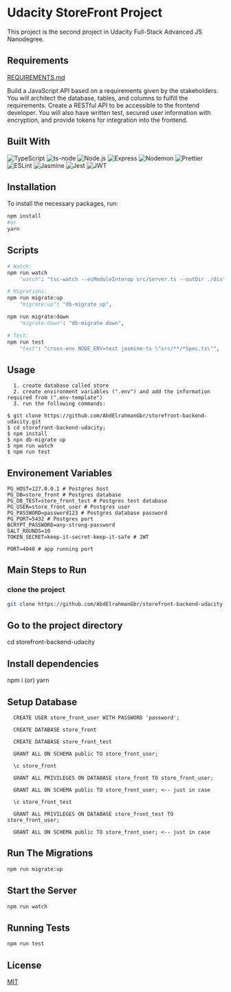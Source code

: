 # Udacity StoreFront Project

This project is the second project in Udacity Full-Stack Advanced JS Nanodegree.

## Requirements

[REQUIREMENTS.md](REQUIREMENTS.md)

Build a JavaScript API based on a requirements given by the stakeholders. You will architect the database, tables, and columns to fulfill the requirements. Create a RESTful API to be accessible to the frontend developer. You will also have written test, secured user information with encryption, and provide tokens for integration into the frontend.
## Built With
![TypeScript](https://img.shields.io/static/v1?style=for-the-badge&message=TypeScript&color=3178C6&logo=TypeScript&logoColor=FFFFFF&label=)
![ts-node](https://img.shields.io/static/v1?style=for-the-badge&message=ts-node&color=3178C6&logo=ts-node&logoColor=FFFFFF&label=)
![Node.js](https://img.shields.io/static/v1?style=for-the-badge&message=Node.js&color=339933&logo=Node.js&logoColor=FFFFFF&label=)
![Express](https://img.shields.io/static/v1?style=for-the-badge&message=Express&color=000000&logo=Express&logoColor=FFFFFF&label=)
![Nodemon](https://img.shields.io/static/v1?style=for-the-badge&message=Nodemon&color=222222&logo=Nodemon&logoColor=76D04B&label=)
![Prettier](https://img.shields.io/static/v1?style=for-the-badge&message=Prettier&color=222222&logo=Prettier&logoColor=F7B93E&label=)
![ESLint](https://img.shields.io/static/v1?style=for-the-badge&message=ESLint&color=4B32C3&logo=ESLint&logoColor=FFFFFF&label=)
![Jasmine](https://img.shields.io/static/v1?style=for-the-badge&message=Jasmine&color=8A4182&logo=Jasmine&logoColor=FFFFFF&label=)
![Jest](https://img.shields.io/static/v1?style=for-the-badge&message=Jest&color=C21325&logo=Jest&logoColor=FFFFFF&label=)
![JWT](https://img.shields.io/badge/JWT-black?style=for-the-badge&logo=JSON%20web%20tokens)

## Installation

To install the necessary packages, run:

```bash
npm install
#or
yarn
```

## Scripts
```python
# Watch:
npm run watch
    "watch": "tsc-watch --esModuleInterop src/server.ts --outDir ./dist --onSuccess \"node ./dist/server.js\"",

# Migrations:
npm run migrate:up
    "migrate:up": "db-migrate up",

npm run migrate:down
    "migrate:down": "db-migrate down",

# Test:
npm run test
    "test": "cross-env NODE_ENV=test jasmine-ts \"src/**/*Spec.ts\"",
```

## Usage
```
  1. create database called store
  2. create environment variables (".env") and add the information required from (".env-template")
  3. run the following commands:
```

```
$ git clone https://github.com/AbdElrahmanGbr/storefront-backend-udacity.git
$ cd storefront-backend-udacity;
$ npm install
$ npx db-migrate up
$ npm run watch
$ npm run test
```

## Environement Variables
```
PG_HOST=127.0.0.1 # Postgres host
PG_DB=store_front # Postgres database
PG_DB_TEST=store_front_test # Postgres test database
PG_USER=store_front_user # Postgres user
PG_PASSWORD=password123 # Postgres database password
PG_PORT=5432 # Postgres port
BCRYPT_PASSWORD=any-strong-password
SALT_ROUNDS=10
TOKEN_SECRET=keep-it-secret-keep-it-safe # JWT

PORT=4040 # app running port
```

## Main Steps to Run
### clone the project
```bash
git clone https://github.com/AbdElrahmanGbr/storefront-backend-udacity.git
```
## Go to the project directory
cd storefront-backend-udacity

## Install dependencies
npm i (or) yarn

## Setup Database
```
  CREATE USER store_front_user WITH PASSWORD 'password';

  CREATE DATABASE store_front

  CREATE DATABASE store_front_test

  GRANT ALL ON SCHEMA public TO store_front_user;

  \c store_front

  GRANT ALL PRIVILEGES ON DATABASE store_front TO store_front_user;

  GRANT ALL ON SCHEMA public TO store_front_user; <-- just in case

  \c store_front_test

  GRANT ALL PRIVILEGES ON DATABASE store_front_test TO store_front_user;

  GRANT ALL ON SCHEMA public TO store_front_user; <-- just in case
```

## Run The Migrations
```bash
npm run migrate:up
```
## Start the Server
```bash
npm run watch
```

## Running Tests
```bash
npm run test
```

## License

[MIT](https://choosealicense.com/licenses/mit/)